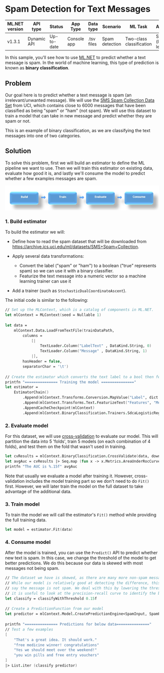 # Spam Detection for Text Messages

| ML.NET version | API type          | Status                        | App Type    | Data type | Scenario            | ML Task                   | Algorithms                  |
|----------------|-------------------|-------------------------------|-------------|-----------|---------------------|---------------------------|-----------------------------|
| v1.3.1   | Dynamic API | Up-to-date | Console app | .tsv files | Spam detection | Two-class classification | SDCA (linear learner) |

In this sample, you'll see how to use [ML.NET](https://www.microsoft.com/net/learn/apps/machine-learning-and-ai/ml-dotnet) to predict whether a text message is spam. In the world of machine learning, this type of prediction is known as **binary classification**.

## Problem

Our goal here is to predict whether a text message is spam (an irrelevant/unwanted message). We will use the [SMS Spam Collection Data Set](https://archive.ics.uci.edu/ml/datasets/SMS+Spam+Collection) from UCI, which contains close to 6000 messages that have been classified as being "spam" or "ham" (not spam). We will use this dataset to train a model that can take in new message and predict whether they are spam or not.

This is an example of binary classification, as we are classifying the text messages into one of two categories.

## Solution
To solve this problem, first we will build an estimator to define the ML pipeline we want to use. Then we will train this estimator on existing data, evaluate how good it is, and lastly we'll consume the model to predict whether a few examples messages are spam.

![Build -> Train -> Evaluate -> Consume](../shared_content/modelpipeline.png)

### 1. Build estimator

To build the estimator we will:

* Define how to read the spam dataset that will be downloaded from https://archive.ics.uci.edu/ml/datasets/SMS+Spam+Collection. 

* Apply several data transformations:

    * Convert the label ("spam" or "ham") to a boolean ("true" represents spam) so we can use it with a binary classifier. 
    * Featurize the text message into a numeric vector so a machine learning trainer can use it

* Add a trainer (such as `StochasticDualCoordinateAscent`).

The initial code is similar to the following:

```fsharp
// Set up the MLContext, which is a catalog of components in ML.NET.
let mlContext = MLContext(seed = Nullable 1)

let data = 
	mlContext.Data.LoadFromTextFile(trainDataPath,
		columns = 
			[|
				TextLoader.Column("LabelText" , DataKind.String, 0)
				TextLoader.Column("Message" , DataKind.String, 1)
			|],
		hasHeader = false,
		separatorChar = '\t')

// Create the estimator which converts the text label to a bool then featurizes the text, and add a linear trainer.
printfn "=============== Training the model ==============="
let estimator = 
	EstimatorChain()
		.Append(mlContext.Transforms.Conversion.MapValue("Label", dict ["ham", false; "spam", true], "LabelText"))
		.Append(mlContext.Transforms.Text.FeaturizeText("Features", "Message"))
		.AppendCacheCheckpoint(mlContext)
		.Append(mlContext.BinaryClassification.Trainers.SdcaLogisticRegression("Label", "Features"))
```

### 2. Evaluate model

For this dataset, we will use [cross-validation](https://en.wikipedia.org/wiki/Cross-validation_(statistics)) to evaluate our model. This will partition the data into 5 'folds', train 5 models (on each combination of 4 folds), and test them on the fold that wasn't used in training.

```fsharp
let cvResults = mlContext.BinaryClassification.CrossValidate(data, downcastPipeline estimator, numberOfFolds = 5);
let avgAuc = cvResults |> Seq.map (fun x -> x.Metrics.AreaUnderRocCurve) |> Seq.average
printfn "The AUC is %.15f" avgAuc
```

Note that usually we evaluate a model after training it. However, cross-validation includes the model training part so we don't need to do `Fit()` first. However, we will later train the model on the full dataset to take advantage of the additional data.

### 3. Train model
To train the model we will call the estimator's `Fit()` method while providing the full training data.

```fsharp
let model = estimator.Fit(data)
```

### 4. Consume model

After the model is trained, you can use the `Predict()` API to predict whether new text is spam. In this case, we change the threshold of the model to get better predictions. We do this because our data is skewed with most messages not being spam.

```fsharp
// The dataset we have is skewed, as there are many more non-spam messages than spam messages.
// While our model is relatively good at detecting the difference, this skewness leads it to always
// say the message is not spam. We deal with this by lowering the threshold of the predictor. In reality,
// it is useful to look at the precision-recall curve to identify the best possible threshold.
let classify = classifyWithThreshold 0.15f

// Create a PredictionFunction from our model 
let predictor = mlContext.Model.CreatePredictionEngine<SpamInput, SpamPrediction>(model);

printfn "=============== Predictions for below data==============="
// Test a few examples
[
	"That's a great idea. It should work."
	"free medicine winner! congratulations"
	"Yes we should meet over the weekend!"
	"you win pills and free entry vouchers"
] 
|> List.iter (classify predictor)
```
